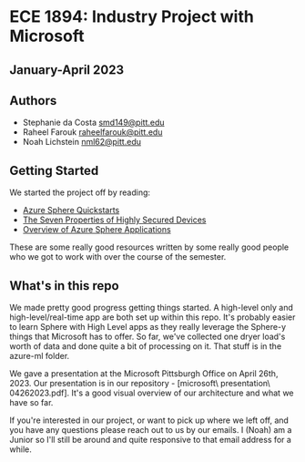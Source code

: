 # ECE 1894: Industry Project with Microsoft
## January-April 2023

## Authors
* Stephanie da Costa [smd149@pitt.edu](mailto:smd149@pitt.edu)
* Raheel Farouk [raheelfarouk@pitt.edu](mailto:raheelfarouk@pitt.edu)
* Noah Lichstein [nml62@pitt.edu](mailto:nml62@pitt.edu)

## Getting Started
We started the project off by reading:
* [Azure Sphere Quickstarts](https://learn.microsoft.com/en-us/azure-sphere/install/overview)
* [The Seven Properties of Highly Secured Devices](https://www.microsoft.com/en-us/research/wp-content/uploads/2017/03/SevenPropertiesofHighlySecureDevices.pdf)
* [Overview of Azure Sphere Applications](https://learn.microsoft.com/en-us/azure-sphere/app-development/applications-overview)

These are some really good resources written by some really good people who we got to work with over the course of the semester.


## What's in this repo
We made pretty good progress getting things started. A high-level only and high-level/real-time app are both set up within this repo. It's probably easier to learn Sphere with High Level apps as they really leverage the Sphere-y things that Microsoft has to offer. So far, we've collected one dryer load's worth of data and done quite a bit of processing on it. That stuff is in the azure-ml folder. 

We gave a presentation at the Microsoft Pittsburgh Office on April 26th, 2023. Our presentation is in our repository - [microsoft\ presentation\ 04262023.pdf]. It's a good visual overview of our architecture and what we have so far.

If you're interested in our project, or want to pick up where we left off, and you have any questions please reach out to us by our emails. I (Noah) am a Junior so I'll still be around and quite responsive to that email address for a while.
